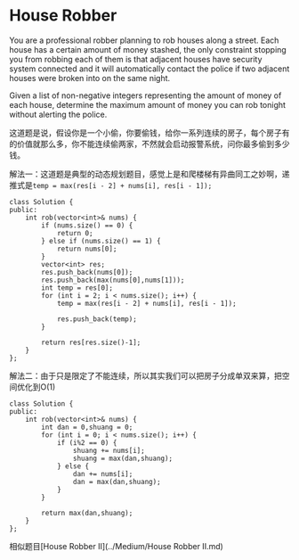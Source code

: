 House Robber
=========
You are a professional robber planning to rob houses along a street. Each house has a certain amount of money stashed, the only constraint stopping you from robbing each of them is that adjacent houses have security system connected and it will automatically contact the police if two adjacent houses were broken into on the same night.

Given a list of non-negative integers representing the amount of money of each house, determine the maximum amount of money you can rob tonight without alerting the police.

这道题是说，假设你是一个小偷，你要偷钱，给你一系列连续的房子，每个房子有的价值就那么多，你不能连续偷两家，不然就会启动报警系统，问你最多偷到多少钱。

解法一：这道题是典型的动态规划题目，感觉上是和爬楼梯有异曲同工之妙啊，递推式是`temp = max(res[i - 2] + nums[i], res[i - 1]);`

```
class Solution {
public:
    int rob(vector<int>& nums) {
        if (nums.size() == 0) {
            return 0;
        } else if (nums.size() == 1) {
            return nums[0];
        }
        vector<int> res;
        res.push_back(nums[0]);
        res.push_back(max(nums[0],nums[1]));
        int temp = res[0];
        for (int i = 2; i < nums.size(); i++) {
            temp = max(res[i - 2] + nums[i], res[i - 1]);

            res.push_back(temp);
        }

        return res[res.size()-1];
    }
};
```

解法二：由于只是限定了不能连续，所以其实我们可以把房子分成单双来算，把空间优化到O(1)

```
class Solution {
public:
    int rob(vector<int>& nums) {
        int dan = 0,shuang = 0;
        for (int i = 0; i < nums.size(); i++) {
            if (i%2 == 0) {
                shuang += nums[i];
                shuang = max(dan,shuang);
            } else {
                dan += nums[i];
                dan = max(dan,shuang);
            }
        }

        return max(dan,shuang);
    }
};
```

相似题目[House Robber II](../Medium/House Robber II.md)
